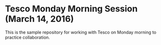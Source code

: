 # Tesco Monday Morning Session (March 14, 2016)

This is the sample repository for working with Tesco on Monday morning to practice collaboration.
